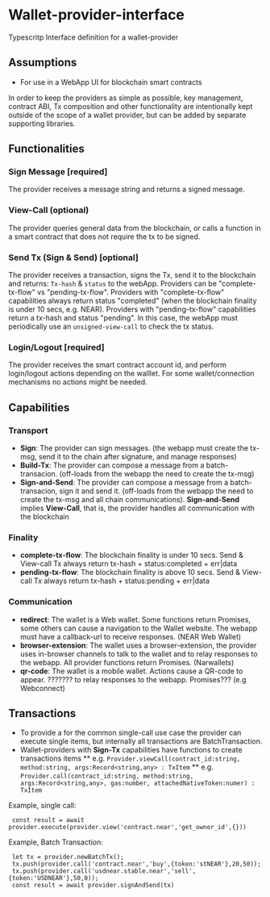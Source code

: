 # Wallet-provider-interface

Typescritp Interface definition for a wallet-provider

## Assumptions

* For use in a WebApp UI for blockchain smart contracts

In order to keep the providers as simple as possible, key management, contract ABI, Tx composition and other functionality are intentionally kept outside of the scope of a wallet provider, but can be added by separate supporting libraries.

## Functionalities

### Sign Message [required] 

The provider receives a message string and returns a signed message. 

### View-Call (optional)

The provider queries general data from the blockchain, or calls a function in a smart contract that does not require the tx to be signed.

### Send Tx (Sign & Send) [optional]

The provider receives a transaction, signs the Tx, send it to the blockchain and returns: `Tx-hash` & `status` to the webApp. Providers can be "complete-tx-flow" vs "pending-tx-flow". Providers with "complete-tx-flow" capabilities always return status "completed" (when the blockchain finality is under 10 secs, e.g. NEAR). Providers with "pending-tx-flow" capabilities return a tx-hash and status "pending". In this case, the webApp must periodically use an `unsigned-view-call` to check the tx status.

### Login/Logout [required]

The provider receives the smart contract account id, and perform login/logout actions depending on the walllet. For some wallet/connection mechanisms no actions might be needed.

## Capabilities

### Transport

* **Sign**: The provider can sign messages. (the webapp must create the tx-msg, send it to the chain after signature, and manage responses)
* **Build-Tx**: The provider can compose a message from a batch-transacion. (off-loads from the webapp the need to create the tx-msg)
* **Sign-and-Send**: The provider can compose a message from a batch-transacion, sign it and send it. (off-loads from the webapp the need to create the tx-msg and all chain communications). **Sign-and-Send** implies **View-Call**, that is, the provider handles all communication with the blockchain

### Finality
* **complete-tx-flow**: The blockchain finality is under 10 secs. Send & View-call Tx always return tx-hash + status:completed + err|data 
* **pending-tx-flow**: The blockchain finality is above 10 secs. Send & View-call Tx always return tx-hash + status:pending + err|data

### Communication
* **redirect**: The wallet is a Web wallet. Some functions return Promises, some others can cause a navigation to the Wallet website. The webapp must have a callback-url to receive responses. (NEAR Web Wallet)
* **browser-extension**: The wallet uses a browser-extension, the provider uses in-browser channels to talk to the wallet and to relay responses to the webapp. All provider functions return Promises. (Narwallets)
* **qr-code**: The wallet is a mobile wallet. Actions cause a QR-code to appear. ??????? to relay responses to the webapp. Promises??? (e.g Webconnect)
 
## Transactions

* To provide a for the common single-call use case the provider can execute single items, but internally all transactions are BatchTransaction.
* Wallet-providers with **Sign-Tx** capabilities have functions to create transactions items
 ** e.g. `Provider.viewCall(contract_id:string, method:string, args:Record<string,any> : TxItem`
 ** e.g. `Provider.call(contract_id:string, method:string, args:Record<string,any>, gas:number, attachedNativeToken:numer) : TxItem`

Example, single call:
```
 const result = await provider.execute(provider.view('contract.near','get_owner_id',{}))
```

Example, Batch Transaction:
```
 let tx = provider.newBatchTx();
 tx.push(provider.call('contract.near','buy',{token:'stNEAR'},20,50));
 tx.push(provider.call('usdnear.stable.near','sell',{token:'USDNEAR'},50,0));
 const result = await provider.signAndSend(tx)
```


